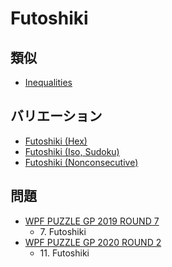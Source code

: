 # Futoshiki

## 類似
- [Inequalities](inequalities.md)

## バリエーション
- [Futoshiki (Hex)](futoshiki-hex.md)
- [Futoshiki (Iso, Sudoku)](futoshiki-iso-sudoku.md)
- [Futoshiki (Nonconsecutive)](futoshiki-nonconsecutive.md)

## 問題
- [WPF PUZZLE GP 2019 ROUND 7](../questions/wpfpgp2019-7.md)
	- 7\. Futoshiki
- [WPF PUZZLE GP 2020 ROUND 2](../questions/wpfpgp2020-2.md)
	- 11\. Futoshiki
